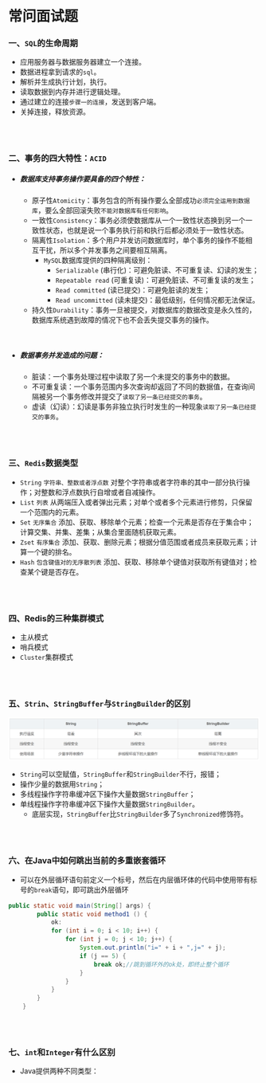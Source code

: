 # 常问面试题

### 一、`SQL`的生命周期

- 应用服务器与数据服务器建立一个连接。
- 数据进程拿到请求的`sql`。
- 解析并生成执行计划，执行。
- 读取数据到内存并进行逻辑处理。
- 通过建立的连接`步骤一的连接`，发送到客户端。
- 关掉连接，释放资源。

<br>

<br>

### 二、事务的四大特性：`ACID`

- ##### 数据库支持事务操作要具备的四个特性：

  - 原子性`Atomicity`：事务包含的所有操作要么全部成功`必须完全运用到数据库`，要么全部回滚失败`不能对数据库有任何影响`。
  - 一致性`Consistency`：事务必须使数据库从一个一致性状态换到另一个一致性状态，也就是说一个事务执行前和执行后都必须处于一致性状态。
  - 隔离性`Isolation`：多个用户并发访问数据库时，单个事务的操作不能相互干扰，所以多个并发事务之间要相互隔离。
    - `MySQL`数据库提供的四种隔离级别：
      - `Serializable` (串行化)：可避免脏读、不可重复读、幻读的发生；
      - `Repeatable read` (可重复读)：可避免脏读、不可重复读的发生；
      - `Read committed` (读已提交)：可避免脏读的发生；
      - `Read uncommitted` (读未提交)：最低级别，任何情况都无法保证。
  - 持久性`Durability`：事务一旦被提交，对数据库的数据改变是永久性的，数据库系统遇到故障的情况下也不会丢失提交事务的操作。

<br>

- ##### 数据事务并发造成的问题：

  - 脏读：一个事务处理过程中读取了另一个未提交的事务中的数据。
  - 不可重复读：一个事务范围内多次查询却返回了不同的数据值，在查询间隔被另一个事务修改并提交了`读取了另一条已经提交的事务`。
  - 虚读（幻读）：幻读是事务非独立执行时发生的一种现象`读取了另一条已经提交的事务`。

<br>

<br>

### 三、`Redis`数据类型

- `String` `字符串、整数或者浮点数` 对整个字符串或者字符串的其中一部分执行操作；对整数和浮点数执行自增或者自减操作。
- `List` `列表` 从两端压入或者弹出元素；对单个或者多个元素进行修剪，只保留一个范围内的元素。
- `Set` `无序集合` 添加、获取、移除单个元素；检查一个元素是否存在于集合中；计算交集、并集、差集；从集合里面随机获取元素。
- `Zset` `有序集合` 添加、获取、删除元素；根据分值范围或者成员来获取元素；计算一个键的排名。
- `Hash` `包含键值对的无序散列表` 添加、获取、移除单个键值对获取所有键值对；检查某个键是否存在。

<br>

<br>

### 四、Redis的三种集群模式

- 主从模式
- 哨兵模式
- `Cluster`集群模式

<br>

<br>

### 五、`Strin`、`StringBuffer`与`StringBuilder`的区别

![](../../../Images/Interview_Questions_Images/Frequently_Asked_Interview_Questions_Images/2021-08-20_190601.png)

- `String`可以空赋值，`StringBuffer`和`StringBuilder`不行，报错；
- 操作少量的数据用`String`；
- 多线程操作字符串缓冲区下操作大量数据`StringBuffer`；
- 单线程操作字符串缓冲区下操作大量数据`StringBuilder`。
  - 底层实现，`StringBuffer`比`StringBuilder`多了`Synchronized`修饰符。

<br>

<br>

### 六、在Java中如何跳出当前的多重嵌套循环

- 可以在外层循环语句前定义一个标号，然后在内层循环体的代码中使用带有标号的`break`语句，即可跳出外层循环

```java
public static void main(String[] args) {
        public static void method1 () {
            ok:
            for (int i = 0; i < 10; i++) {
                for (int j = 0; j < 10; j++) {
                    System.out.println("i=" + i + ",j=" + j);
                    if (j == 5) {
                        break ok;//跳到循环外的ok处，即终止整个循环
                    }
                }
            }
        }
    }
```

<br>

<br>

### 七、`int`和`Integer`有什么区别

- Java提供两种不同类型：
